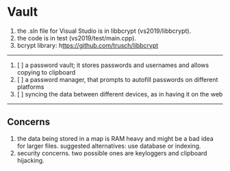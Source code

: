 # Vault
1. the .sln file for Visual Studio is in libbcrypt (vs2019/libbcrypt).
2. the code is in test (vs2019/test/main.cpp).
3. bcrypt library: h[ttps://github.com/trusch/libbcrypt](https://github.com/trusch/libbcrypt/tree/master)
<hr>

1. [ ] a password vault; it stores passwords and usernames and allows copying to clipboard
2. [ ] a password manager, that prompts to autofill passwords on different platforms
3. [ ] syncing the data between different devices, as in having it on the web
<hr>

## Concerns
1. the data being stored in a map is RAM heavy and might be a bad idea for larger files. suggested alternatives: use database or indexing.
2. security concerns. two possible ones are keyloggers and clipboard hijacking.
